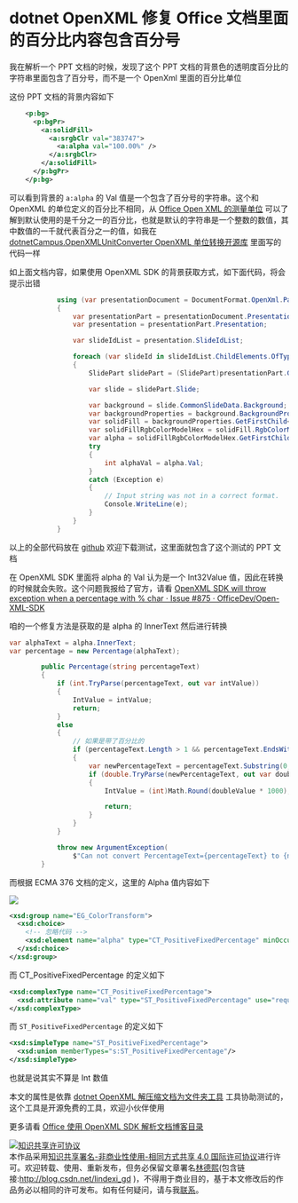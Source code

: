 # dotnet OpenXML 修复 Office 文档里面的百分比内容包含百分号

我在解析一个 PPT 文档的时候，发现了这个 PPT 文档的背景色的透明度百分比的字符串里面包含了百分号，而不是一个 OpenXml 里面的百分比单位

<!--more-->
<!-- CreateTime:2021/1/30 10:42:23 -->


<!-- 发布 -->

这份 PPT 文档的背景内容如下

```xml
    <p:bg>
      <p:bgPr>
        <a:solidFill>
          <a:srgbClr val="383747">
            <a:alpha val="100.00%" />
          </a:srgbClr>
        </a:solidFill>
      </p:bgPr>
    </p:bg>
```

可以看到背景的 `a:alpha` 的 Val 值是一个包含了百分号的字符串。这个和 OpenXML 的单位定义的百分比不相同，从 [Office Open XML 的测量单位](https://blog.lindexi.com/post/Office-Open-XML-%E7%9A%84%E6%B5%8B%E9%87%8F%E5%8D%95%E4%BD%8D.html ) 可以了解到默认使用的是千分之一的百分比，也就是默认的字符串是一个整数的数值，其中数值的一千就代表百分之一的值，如我在 [dotnetCampus.OpenXMLUnitConverter OpenXML 单位转换开源库](https://github.com/dotnet-campus/dotnetCampus.OfficeDocumentZipper) 里面写的代码一样

如上面文档内容，如果使用 OpenXML SDK 的背景获取方式，如下面代码，将会提示出错

```csharp
            using (var presentationDocument = DocumentFormat.OpenXml.Packaging.PresentationDocument.Open("1.pptx", false))
            {
                var presentationPart = presentationDocument.PresentationPart;
                var presentation = presentationPart.Presentation;

                var slideIdList = presentation.SlideIdList;

                foreach (var slideId in slideIdList.ChildElements.OfType<SlideId>())
                {
                    SlidePart slidePart = (SlidePart)presentationPart.GetPartById(slideId.RelationshipId);

                    var slide = slidePart.Slide;

                    var background = slide.CommonSlideData.Background;
                    var backgroundProperties = background.BackgroundProperties;
                    var solidFill = backgroundProperties.GetFirstChild<SolidFill>();
                    var solidFillRgbColorModelHex = solidFill.RgbColorModelHex;
                    var alpha = solidFillRgbColorModelHex.GetFirstChild<Alpha>();
                    try
                    {
                        int alphaVal = alpha.Val;
                    }
                    catch (Exception e)
                    {
                        // Input string was not in a correct format.
                        Console.WriteLine(e);
                    }
                }
            }
```

以上的全部代码放在 [github](https://github.com/lindexi/lindexi_gd/tree/9b506dea/RurlejileGearhuheljale) 欢迎下载测试，这里面就包含了这个测试的 PPT 文档

在 OpenXML SDK 里面将 alpha 的 Val 认为是一个 Int32Value 值，因此在转换的时候就会失败。这个问题我报给了官方，请看 [OpenXML SDK will throw exception when a percentage with % char · Issue #875 · OfficeDev/Open-XML-SDK](https://github.com/OfficeDev/Open-XML-SDK/issues/875 )

咱的一个修复方法是获取的是 alpha 的 InnerText 然后进行转换

```csharp
var alphaText = alpha.InnerText;
var percentage = new Percentage(alphaText);

        public Percentage(string percentageText)
        {
            if (int.TryParse(percentageText, out var intValue))
            {
                IntValue = intValue;
                return;
            }
            else
            {
                // 如果是带了百分比的
                if (percentageText.Length > 1 && percentageText.EndsWith("%"))
                {
                    var newPercentageText = percentageText.Substring(0, percentageText.Length - 1);
                    if (double.TryParse(newPercentageText, out var doubleValue))
                    {
                        IntValue = (int)Math.Round(doubleValue * 1000);

                        return;
                    }
                }
            }

            throw new ArgumentException(
                $"Can not convert PercentageText={percentageText} to {nameof(OpenXmlUnitConverter.Percentage)} value.");
        }
```

而根据 ECMA 376 文档的定义，这里的 Alpha 值内容如下

<!-- ![](image/dotnet OpenXML 修复 Office 文档里面的百分比内容包含百分号/dotnet OpenXML 修复 Office 文档里面的百分比内容包含百分号0.png) -->

![](http://image.acmx.xyz/lindexi%2F20211301042339224.jpg)

```xml
<xsd:group name="EG_ColorTransform">
  <xsd:choice>
  	<!-- 忽略代码 -->
  	<xsd:element name="alpha" type="CT_PositiveFixedPercentage" minOccurs="1" maxOccurs="1"/>
  </xsd:choice>
</xsd:group>
```

而 CT_PositiveFixedPercentage 的定义如下

```xml
<xsd:complexType name="CT_PositiveFixedPercentage">
  <xsd:attribute name="val" type="ST_PositiveFixedPercentage" use="required"/>
</xsd:complexType>
```

而 `ST_PositiveFixedPercentage` 的定义如下

```xml
<xsd:simpleType name="ST_PositiveFixedPercentage">
  <xsd:union memberTypes="s:ST_PositiveFixedPercentage"/>
</xsd:simpleType>
```

也就是说其实不算是 Int 数值

本文的属性是依靠 [dotnet OpenXML 解压缩文档为文件夹工具](https://blog.lindexi.com/post/dotnet-OpenXML-%E8%A7%A3%E5%8E%8B%E7%BC%A9%E6%96%87%E6%A1%A3%E4%B8%BA%E6%96%87%E4%BB%B6%E5%A4%B9%E5%B7%A5%E5%85%B7.html ) 工具协助测试的，这个工具是开源免费的工具，欢迎小伙伴使用

更多请看 [Office 使用 OpenXML SDK 解析文档博客目录](https://blog.lindexi.com/post/Office-%E4%BD%BF%E7%94%A8-OpenXML-SDK-%E8%A7%A3%E6%9E%90%E6%96%87%E6%A1%A3%E5%8D%9A%E5%AE%A2%E7%9B%AE%E5%BD%95.html )

<a rel="license" href="http://creativecommons.org/licenses/by-nc-sa/4.0/"><img alt="知识共享许可协议" style="border-width:0" src="https://i.creativecommons.org/l/by-nc-sa/4.0/88x31.png" /></a><br />本作品采用<a rel="license" href="http://creativecommons.org/licenses/by-nc-sa/4.0/">知识共享署名-非商业性使用-相同方式共享 4.0 国际许可协议</a>进行许可。欢迎转载、使用、重新发布，但务必保留文章署名[林德熙](http://blog.csdn.net/lindexi_gd)(包含链接:http://blog.csdn.net/lindexi_gd )，不得用于商业目的，基于本文修改后的作品务必以相同的许可发布。如有任何疑问，请与我[联系](mailto:lindexi_gd@163.com)。
